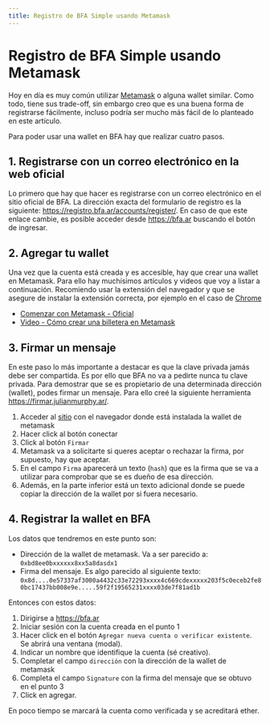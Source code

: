 ```yaml
---
title: Registro de BFA Simple usando Metamask
---
```

# Registro de BFA Simple usando Metamask
Hoy en día es muy común utilizar [Metamask](https://metamask.io/) o alguna wallet similar. Como todo, tiene sus trade-off, sin embargo creo que es una buena forma de registrarse fácilmente, incluso podría ser mucho más fácil de lo planteado en este artículo.

Para poder usar una wallet en BFA hay que realizar cuatro pasos.
## 1. Registrarse con un correo electrónico en la web oficial
Lo primero que hay que hacer es registrarse con un correo electrónico en el sitio oficial de BFA. La dirección exacta del formulario de registro es la siguiente: https://registro.bfa.ar/accounts/register/. En caso de que este enlace cambie, es posible acceder desde https://bfa.ar buscando el botón de ingresar.

## 2. Agregar tu wallet
Una vez que la cuenta está creada y es accesible, hay que crear una wallet en Metamask. Para ello hay muchísimos artículos y videos que voy a listar a continuación. Recomiendo usar la extensión del navegador y que se asegure de instalar la extensión correcta, por ejemplo en el caso de [Chrome](https://chrome.google.com/webstore/detail/metamask/nkbihfbeogaeaoehlefnkodbefgpgknn)
- [Comenzar con Metamask - Oficial](https://support.metamask.io/hc/es/articles/360015489531-Comenzar-con-MetaMask)
- [Video - Cómo crear una billetera en Metamask](https://www.youtube.com/watch?v=Wwb9D0j2hn0)

## 3. Firmar un mensaje
En este paso lo más importante a destacar es que la clave privada jamás debe ser compartida. Es por ello que BFA no va a pedirte nunca tu clave privada. Para demostrar que se es propietario de una determinada dirección (wallet), podes firmar un mensaje. Para ello creé la siguiente herramienta https://firmar.julianmurphy.ar/. 
1. Acceder al [sitio](https://firmar.julianmurphy.ar/) con el navegador donde está instalada la wallet de metamask 
2. Hacer click al botón conectar
3. Click al botón `Firmar`
4. Metamask va a solicitarte si queres aceptar o rechazar la firma, por supuesto, hay que aceptar.
5. En el campo `Firma` aparecerá un texto (`hash`) que es la firma que se va a utilizar para comprobar que se es dueño de esa dirección.
6. Además, en la parte inferior está un texto adicional donde se puede copiar la dirección de la wallet por si fuera necesario.

## 4. Registrar la wallet en BFA
Los datos que tendremos en este punto son:
- Dirección de la wallet de metamask. Va a ser parecido a: `0xbd8ee0bxxxxxx8xx5a8dasdx1`
- Firma del mensaje. Es algo parecido al siguiente texto: `0x8d....0e57337af3000a4432c33e72293xxxx4c669cdexxxxx203f5c0eceb2fe80bc17437bb008e9e.....59f2f19565231xxxx03de7f81ad1b`

Entonces con estos datos:
1. Dirigirse a https://bfa.ar
2. Iniciar sesión con la cuenta creada en el punto 1
3. Hacer click en el botón `Agregar nueva cuenta o verificar existente`. Se abrirá una ventana (modal).
4. Indicar un nombre que identifique la cuenta (sé creativo).
5. Completar el campo `dirección` con la dirección de la wallet de metamask
6. Completa el campo `Signature` con la firma del mensaje que se obtuvo en el punto 3
7. Click en agregar.

En poco tiempo se marcará la cuenta como verificada y se acreditará ether.